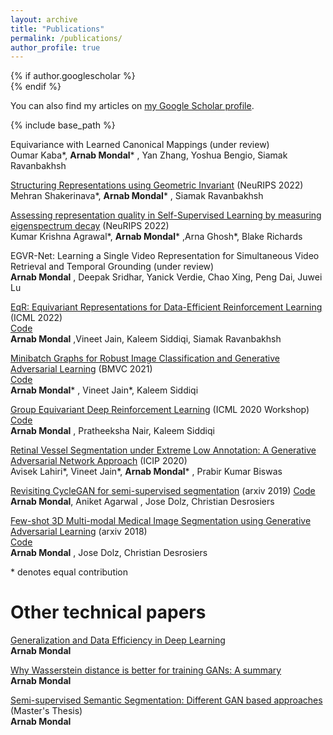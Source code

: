 ```yaml
---
layout: archive
title: "Publications"
permalink: /publications/
author_profile: true
---
```


{% if author.googlescholar %}  
{% endif %}

You can also find my articles on [my Google Scholar profile](https://scholar.google.com/citations?user=NhWR4yIAAAAJ&hl=en).

{% include base_path %}

Equivariance with Learned Canonical Mappings
(under review)\
Oumar Kaba\*, **Arnab Mondal**\* , Yan Zhang, Yoshua Bengio, Siamak Ravanbakhsh

[Structuring Representations using Geometric Invariant](https://nips.cc/Conferences/2022/Schedule?showEvent=52839)
(NeuRIPS 2022)\
Mehran Shakerinava\*, **Arnab Mondal**\* , Siamak Ravanbakhsh


[Assessing representation quality in Self-Supervised Learning by measuring eigenspectrum decay](https://nips.cc/Conferences/2022/Schedule?showEvent=53893)
(NeuRIPS 2022)\
Kumar Krishna Agrawal\*, **Arnab Mondal**\* ,Arna Ghosh\*, Blake Richards

EGVR-Net: Learning a Single Video Representation for Simultaneous Video Retrieval and Temporal Grounding
(under review)\
**Arnab Mondal** , Deepak Sridhar, Yanick Verdie, Chao Xing, Peng Dai, Juwei Lu


[EqR: Equivariant Representations for Data-Efficient Reinforcement Learning](https://proceedings.mlr.press/v162/mondal22a.html)
(ICML 2022)  
[Code](https://github.com/arnab39/Symmetry-RL)\
**Arnab Mondal** ,Vineet Jain, Kaleem Siddiqi, Siamak Ravanbakhsh



[Minibatch Graphs for Robust Image Classification and Generative Adversarial Learning](https://arxiv.org/abs/2007.03437)
(BMVC 2021)  
[Code](https://github.com/arnab39)\
**Arnab Mondal**\* , Vineet Jain\*, Kaleem Siddiqi

[Group Equivariant Deep Reinforcement Learning](https://arxiv.org/abs/2007.03437)
(ICML 2020 Workshop)  
[Code](https://github.com/arnab39/EquivariantDQN)\
**Arnab Mondal** , Pratheeksha Nair, Kaleem Siddiqi

[Retinal Vessel Segmentation under Extreme Low Annotation: A Generative Adversarial Network Approach](https://arxiv.org/pdf/1809.01348.pdf)
(ICIP 2020)  
Avisek Lahiri\*, Vineet Jain\*, **Arnab Mondal**\* , Prabir Kumar Biswas

[Revisiting CycleGAN for semi-supervised segmentation](https://arxiv.org/abs/1908.11569)
(arxiv 2019)
[Code](https://github.com/arnab39/Semi-supervised-segmentation-cycleGAN)\
**Arnab Mondal**, Aniket Agarwal , Jose Dolz, Christian Desrosiers

[Few-shot 3D Multi-modal Medical Image Segmentation using Generative Adversarial Learning](https://arxiv.org/abs/1810.12241)
(arxiv 2018)  
[Code](https://github.com/arnab39/FewShot_GAN-Unet3D)\
**Arnab Mondal** , Jose Dolz, Christian Desrosiers

\* denotes equal contribution

Other technical papers 
======
[Generalization and Data Efficiency in Deep Learning](http://arnab39.github.io/files/Generalization_and_Data_Efficiency_in_Deep_Learning.pdf)  
**Arnab Mondal** 

[Why Wasserstein distance is better for training GANs: A summary](http://arnab39.github.io/files/Wasserstein_distance_term_paper.pdf)  
**Arnab Mondal**

[Semi-supervised Semantic Segmentation: Different GAN based approaches](http://arnab39.github.io/files/Mtech_Thesis_Final_IITKgp.pdf) (Master's Thesis)  
**Arnab Mondal**
